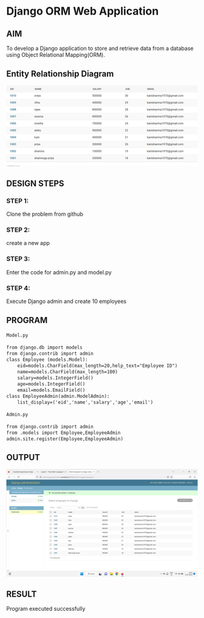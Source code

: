 # Django ORM Web Application

## AIM
To develop a Django application to store and retrieve data from a database using Object Relational Mapping(ORM).

## Entity Relationship Diagram

![Entity Relationship Diagram](./ER.png)

## DESIGN STEPS

### STEP 1:
Clone the problem from github

### STEP 2:
create a new app 

### STEP 3:
Enter the code for admin.py and model.py

### STEP 4:
Execute Django admin and create 10 employees
## PROGRAM
```
Model.py

from django.db import models
from django.contrib import admin
class Employee (models.Model):
    eid=models.CharField(max_length=20,help_text="Employee ID")
    name=models.CharField(max_length=100)
    salary=models.IntegerField()
    age=models.IntegerField()
    email=models.EmailField()
class EmployeeAdmin(admin.ModelAdmin):
    list_display=('eid','name','salary','age','email')

Admin.py

from django.contrib import admin
from .models import Employee,EmployeeAdmin
admin.site.register(Employee,EmployeeAdmin)
```


## OUTPUT

![OUTPUT](./ss.png)


## RESULT

Program executed successfully
